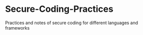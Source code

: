 # Secure-Coding-Practices
Practices and notes of secure coding for different languages and frameworks
